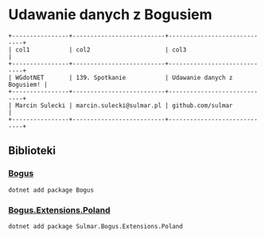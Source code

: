 
# Udawanie danych z Bogusiem

~~~
+----------------+--------------------------+-----------------------------+
| col1           | col2                     | col3                        |
+----------------+--------------------------+-----------------------------+
| WGdotNET       | 139. Spotkanie           | Udawanie danych z Bogusiem! |
+----------------+--------------------------+-----------------------------+
| Marcin Sulecki | marcin.sulecki@sulmar.pl | github.com/sulmar           |
+----------------+--------------------------+-----------------------------+
~~~


## Biblioteki

### [Bogus](https://github.com/bchavez/Bogus)
~~~
dotnet add package Bogus
~~~

### [Bogus.Extensions.Poland](https://github.com/sulmar/Bogus.Extensions.Poland)
~~~
dotnet add package Sulmar.Bogus.Extensions.Poland
~~~

